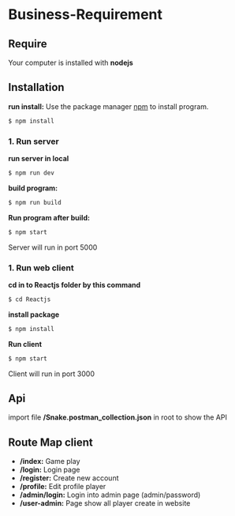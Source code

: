 # Business-Requirement

## Require

Your computer is installed with **nodejs**

## Installation
**run install:** 
Use the package manager [npm](https://www.npmjs.com/) to install program.
```bash
$ npm install
```
### 1. Run server
**run server in local**
```bash
$ npm run dev
```
**build program:**
```bash
$ npm run build
```
**Run program after build:**
```bash
$ npm start
```
Server will run in port 5000

### 1. Run web client
**cd in to Reactjs folder by this command**
```bash
$ cd Reactjs
```
**install package**
```bash
$ npm install
```
**Run client**
```bash
$ npm start
```
Client will run in port 3000
## Api 
import file **/Snake.postman_collection.json** in root to show the API
## Route Map client

 - **/index:** Game play
 - **/login:** Login page
 - **/register:** Create new account
 - **/profile:** Edit profile player
 - **/admin/login:** Login into admin page (admin/password)
 - **/user-admin:** Page show all player create in website
